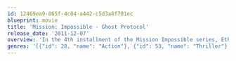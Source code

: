 ```yaml
---
id: 12469ea9-865f-4c04-a442-c5d3a8f701ec
blueprint: movie
title: 'Mission: Impossible - Ghost Protocol'
release_date: '2011-12-07'
overview: 'In the 4th installment of the Mission Impossible series, Ethan Hunt (Cruise) and his team are racing against time to track down a dangerous terrorist named Hendricks (Nyqvist), who has gained access to Russian nuclear launch codes and is planning a strike on the United States. An attempt to stop him ends in an explosion causing severe destruction to the Kremlin and the IMF to be implicated in the bombing, forcing the President to disavow them. No longer being aided by the government, Ethan and his team chase Hendricks around the globe, although they might still be too late to stop a disaster.'
genres: '[{"id": 28, "name": "Action"}, {"id": 53, "name": "Thriller"}, {"id": 12, "name": "Adventure"}]'
---
```

